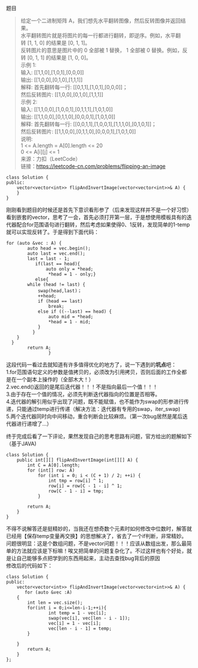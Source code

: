 题目
> 给定一个二进制矩阵 A，我们想先水平翻转图像，然后反转图像并返回结果。    
水平翻转图片就是将图片的每一行都进行翻转，即逆序。例如，水平翻转 [1, 1, 0] 的结果是 [0, 1, 1]。     
反转图片的意思是图片中的 0 全部被 1 替换， 1 全部被 0 替换。例如，反转 [0, 1, 1] 的结果是 [1, 0, 0]。    
示例 1:     
输入: [[1,1,0],[1,0,1],[0,0,0]]    
输出: [[1,0,0],[0,1,0],[1,1,1]]      
解释: 首先翻转每一行: [[0,1,1],[1,0,1],[0,0,0]]；      
     然后反转图片: [[1,0,0],[0,1,0],[1,1,1]]       
示例 2:       
输入: [[1,1,0,0],[1,0,0,1],[0,1,1,1],[1,0,1,0]]     
输出: [[1,1,0,0],[0,1,1,0],[0,0,0,1],[1,0,1,0]]      
解释: 首先翻转每一行: [[0,0,1,1],[1,0,0,1],[1,1,1,0],[0,1,0,1]]；    
     然后反转图片: [[1,1,0,0],[0,1,1,0],[0,0,0,1],[1,0,1,0]]      
说明:       
1 <= A.length = A[0].length <= 20   
0 <= A[i][j] <= 1     
来源：力扣（LeetCode）       
链接：https://leetcode-cn.com/problems/flipping-an-image    

```
class Solution {
public:
    vector<vector<int>> flipAndInvertImage(vector<vector<int>>& A) {
   	}
}
```
刚刚看到题目的时候还是首先下意识看形参了（后来发现这样并不是一个好习惯）看到嵌套的vector，思考了一会，首先必须打开第一层，于是想使用模板具有的迭代器配合for范围语句进行翻转，然后考虑如果使得0、1反转，发现简单的1-temp就可以实现反转了。于是得到下面代码：  
```
for (auto &vec : A) {
		auto head = vec.begin();
		auto last = vec.end();
		last = last - 1;
           if(last == head){
               auto only = *head;
				*head = 1 - only;}
           else{
        while (head != last) {
			swap(head,last)；
			++head;
			if (head == last)
				break;
			else if ((--last) == head) {
				auto mid = *head;
				*head = 1 - mid;
		  	}
		  }
  	}
  }
        return A;
				}
```
这段代码一看过去就知道有许多值得优化的地方了，说一下遇到的**坑点**吧：     
1.for范围语句定义的参数是值拷贝的，必须改为引用拷贝，否则后面的工作全都是在一个副本上操作的（全部木大！）      
2.vec.end()返回的是尾后迭代器！！！不是指向最后一个值！！！      
3.由于存在一个值的情况，必须先判断迭代器指向的位置是否相等。          
4.迭代器的解引用似乎出现了问题，既不能赋值，也不能作为swap的形参进行传递，只能通过temp进行传递（解决方法：迭代器有专用的swap，iter_swap)       
5.两个迭代器同时向中间移动，重合判断会比较麻烦。（第一次bug居然是尾后迭代器进行递增了...）         
     
终于完成后看了一下评论，果然发现自己的思考思路有问题，官方给出的题解如下（基于JAVA)    
```
class Solution {
    public int[][] flipAndInvertImage(int[][] A) {
        int C = A[0].length;
        for (int[] row: A)
            for (int i = 0; i < (C + 1) / 2; ++i) {
                int tmp = row[i] ^ 1;
                row[i] = row[C - 1 - i] ^ 1;
                row[C - 1 - i] = tmp;
            }

        return A;
    }
}
```
不得不说解答还是挺精妙的，当我还在想奇数个元素时如何修改中位数时，解答就已经用【保存temp变量再交换】的思想解决了，省去了一个if判断，非常精妙。  
问题很明显：这是个数组问题，不是vector问题！！！应该从数组出发，那么最简单的方法就应该是下标嘛！唉又把简单的问题复杂化了。不过这样也有个好处，就是让自己能够多点把学到的东西用起来，主动去查找bug背后的原因  
修改后的代码如下：  
```
class Solution {
public:
    vector<vector<int>> flipAndInvertImage(vector<vector<int>>& A) {
       for (auto &vec :A)
	{
		int len = vec.size();
		for(int i = 0;i<=len-i-1;++i){
				int temp = 1 - vec[i];
				swap(vec[i], vec[len - i - 1]);
				vec[i] = 1 - vec[i];
				vec[len - i - 1] = temp;
		}

	}
        return A;
    }
};
